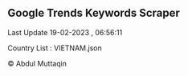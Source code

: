 

## Google Trends Keywords Scraper 
 
Last Update 19-02-2023 , 06:56:11

Country List :
VIETNAM.json



© Abdul Muttaqin 
